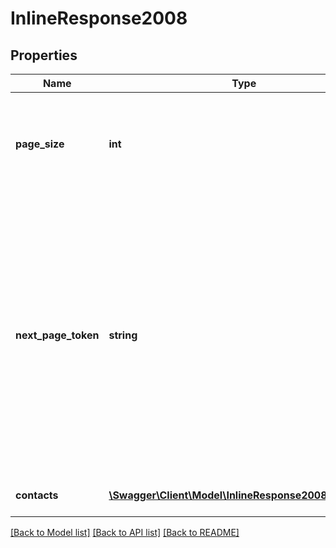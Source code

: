 # InlineResponse2008

## Properties
Name | Type | Description | Notes
------------ | ------------- | ------------- | -------------
**page_size** | **int** | The number of records returned with a single API call. Default value: 30. | [optional] 
**next_page_token** | **string** | The next page token is used to paginate through large result sets. A next page token will be returned whenever the set of available results exceeds the current page size. The expiration period for this token is 15 minutes. | [optional] 
**contacts** | [**\Swagger\Client\Model\InlineResponse2008Contacts[]**](InlineResponse2008Contacts.md) | The contacts object. | [optional] 

[[Back to Model list]](../README.md#documentation-for-models) [[Back to API list]](../README.md#documentation-for-api-endpoints) [[Back to README]](../README.md)


